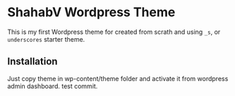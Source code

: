 ShahabV Wordpress Theme
===

This is my first Wordpress theme for created from scrath and using  `_s`, or `underscores` starter theme.

Installation
---------------

Just copy theme in wp-content/theme folder and activate it from wordpress admin dashboard.
test commit.
